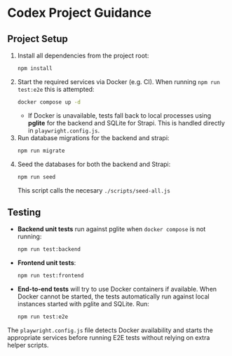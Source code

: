 # Codex Project Guidance

## Project Setup

1. Install all dependencies from the project root:
   ```bash
   npm install
   ```
2. Start the required services via Docker (e.g. CI). When running `npm run test:e2e` this is attempted:
   ```bash
   docker compose up -d
   ```
   - If Docker is unavailable, tests fall back to local processes using **pglite** for the backend and SQLite for Strapi. This is handled directly in `playwright.config.js`.
3. Run database migrations for the backend and strapi:
   ```bash
   npm run migrate
   ```
4. Seed the databases for both the backend and Strapi:
   ```bash
   npm run seed
   ```
   This script calls the necesary `./scripts/seed-all.js`

## Testing

- **Backend unit tests** run against pglite when `docker compose` is not running:
  ```bash
  npm run test:backend
  ```
- **Frontend unit tests**:
  ```bash
  npm run test:frontend
  ```
- **End-to-end tests** will try to use Docker containers if available. When Docker cannot be started, the tests automatically run against local instances started with pglite and SQLite. Run:
  ```bash
  npm run test:e2e
  ```

The `playwright.config.js` file detects Docker availability and starts the appropriate services before running E2E tests without relying on extra helper scripts.
